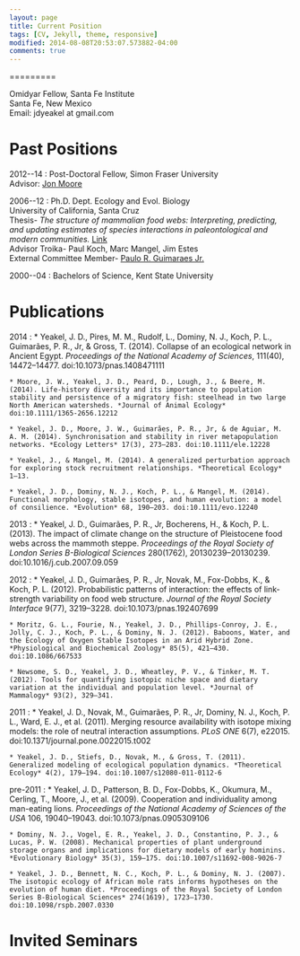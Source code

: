 ```yaml
---
layout: page
title: Current Position
tags: [CV, Jekyll, theme, responsive]
modified: 2014-08-08T20:53:07.573882-04:00
comments: true
---
```



=========

Omidyar Fellow, Santa Fe Institute  
Santa Fe, New Mexico  
Email: jdyeakel at gmail.com  


Past Positions
=========
2012--14
:	Post-Doctoral Fellow, Simon Fraser University  	
	Advisor: [Jon Moore](http://moorelab.wix.com/moorelab)

2006--12
:	Ph.D. Dept. Ecology and Evol. Biology   
	University of California, Santa Cruz   
	Thesis- *The structure of mammalian food webs: Interpreting, predicting, and updating estimates of species interactions in paleontological and modern communities.* [Link]()   
	Advisor Troika- Paul Koch, Marc Mangel, Jim Estes   
	External Committee Member- [Paulo R. Guimaraes Jr.](http://www.guimaraes.bio.br/)

2000--04
:	Bachelors of Science, Kent State University

Publications
=========
2014
:	* Yeakel, J. D., Pires, M. M., Rudolf, L., Dominy, N. J., Koch, P. L., Guimarães, P. R., Jr, & Gross, T. (2014). Collapse of an ecological network in Ancient Egypt. *Proceedings of the National Academy of Sciences*, 111(40), 14472–14477. doi:10.1073/pnas.1408471111   

	* Moore, J. W., Yeakel, J. D., Peard, D., Lough, J., & Beere, M. (2014). Life-history diversity and its importance to population stability and persistence of a migratory fish: steelhead in two large North American watersheds. *Journal of Animal Ecology* doi:10.1111/1365-2656.12212  

	* Yeakel, J. D., Moore, J. W., Guimarães, P. R., Jr, & de Aguiar, M. A. M. (2014). Synchronisation and stability in river metapopulation networks. *Ecology Letters* 17(3), 273–283. doi:10.1111/ele.12228  

	* Yeakel, J., & Mangel, M. (2014). A generalized perturbation approach for exploring stock recruitment relationships. *Theoretical Ecology* 1–13.  

	* Yeakel, J. D., Dominy, N. J., Koch, P. L., & Mangel, M. (2014). Functional morphology, stable isotopes, and human evolution: a model of consilience. *Evolution* 68, 190–203. doi:10.1111/evo.12240  

2013
:	* Yeakel, J. D., Guimarães, P. R., Jr, Bocherens, H., & Koch, P. L. (2013). The impact of climate change on the structure of Pleistocene food webs across the mammoth steppe. *Proceedings of the Royal Society of London Series B-Biological Sciences* 280(1762), 20130239–20130239. doi:10.1016/j.cub.2007.09.059  

2012
:	* Yeakel, J. D., Guimarães, P. R., Jr, Novak, M., Fox-Dobbs, K., & Koch, P. L. (2012). Probabilistic patterns of interaction: the effects of link-strength variability on food web structure. *Journal of the Royal Society Interface* 9(77), 3219–3228. doi:10.1073/pnas.192407699  

	* Moritz, G. L., Fourie, N., Yeakel, J. D., Phillips-Conroy, J. E., Jolly, C. J., Koch, P. L., & Dominy, N. J. (2012). Baboons, Water, and the Ecology of Oxygen Stable Isotopes in an Arid Hybrid Zone. *Physiological and Biochemical Zoology* 85(5), 421–430. doi:10.1086/667533  

	* Newsome, S. D., Yeakel, J. D., Wheatley, P. V., & Tinker, M. T. (2012). Tools for quantifying isotopic niche space and dietary variation at the individual and population level. *Journal of Mammalogy* 93(2), 329–341.  

2011
:	* Yeakel, J. D., Novak, M., Guimarães, P. R., Jr, Dominy, N. J., Koch, P. L., Ward, E. J., et al. (2011). Merging resource availability with isotope mixing models: the role of neutral interaction assumptions. *PLoS ONE* 6(7), e22015. doi:10.1371/journal.pone.0022015.t002   

	* Yeakel, J. D., Stiefs, D., Novak, M., & Gross, T. (2011). Generalized modeling of ecological population dynamics. *Theoretical Ecology* 4(2), 179–194. doi:10.1007/s12080-011-0112-6   

pre-2011
:	* Yeakel, J. D., Patterson, B. D., Fox-Dobbs, K., Okumura, M., Cerling, T., Moore, J., et al. (2009). Cooperation and individuality among man-eating lions. *Proceedings of the National Academy of Sciences of the USA* 106, 19040–19043. doi:10.1073/pnas.0905309106  

	* Dominy, N. J., Vogel, E. R., Yeakel, J. D., Constantino, P. J., & Lucas, P. W. (2008). Mechanical properties of plant underground storage organs and implications for dietary models of early hominins. *Evolutionary Biology* 35(3), 159–175. doi:10.1007/s11692-008-9026-7  

	* Yeakel, J. D., Bennett, N. C., Koch, P. L., & Dominy, N. J. (2007). The isotopic ecology of African mole rats informs hypotheses on the evolution of human diet. *Proceedings of the Royal Society of London Series B-Biological Sciences* 274(1619), 1723–1730. doi:10.1098/rspb.2007.0330 


Invited Seminars
===========
 

